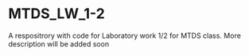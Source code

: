 # MTDS_LW_1-2
A respositrory with code for Laboratory work 1/2 for MTDS class. More description will be added soon
